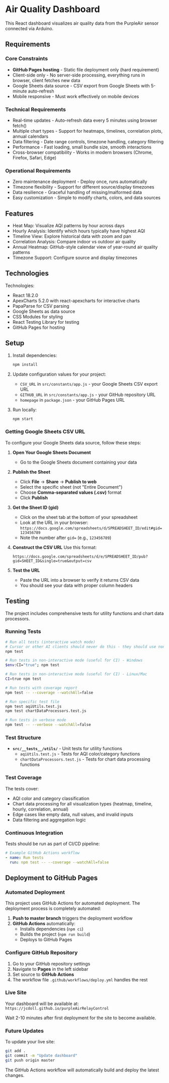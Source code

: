 # Air Quality Dashboard

This React dashboard visualizes air quality data from the PurpleAir sensor connected via Arduino.

## Requirements

### Core Constraints
- **GitHub Pages hosting** - Static file deployment only (hard requirement)
- Client-side only - No server-side processing, everything runs in browser, client fetches new data
- Google Sheets data source - CSV export from Google Sheets with 5-minute auto-refresh
- Mobile responsive - Must work effectively on mobile devices

### Technical Requirements
- Real-time updates - Auto-refresh data every 5 minutes using browser fetch()
- Multiple chart types - Support for heatmaps, timelines, correlation plots, annual calendars
- Data filtering - Date range controls, timezone handling, category filtering
- Performance - Fast loading, small bundle size, smooth interactions
- Cross-browser compatibility - Works in modern browsers (Chrome, Firefox, Safari, Edge)

### Operational Requirements  
- Zero maintenance deployment - Deploy once, runs automatically
- Timezone flexibility - Support for different source/display timezones
- Data resilience - Graceful handling of missing/malformed data
- Easy customization - Simple to modify charts, colors, and data sources


## Features

- Heat Map: Visualize AQI patterns by hour across days
- Hourly Analysis: Identify which hours typically have highest AQI
- Timeline View: Explore historical data with zoom and pan
- Correlation Analysis: Compare indoor vs outdoor air quality
- Annual Heatmap: GitHub-style calendar view of year-round air quality patterns
- Timezone Support: Configure source and display timezones


## Technologies

Technologies:
- React 18.2.0
- ApexCharts 5.2.0 with react-apexcharts for interactive charts
- PapaParse for CSV parsing
- Google Sheets as data source
- CSS Modules for styling
- React Testing Library for testing
- GitHub Pages for hosting 

## Setup

1. Install dependencies:
   ```bash
   npm install
   ```

2. Update configuration values for your project:
   - `CSV_URL` in `src/constants/app.js` - your Google Sheets CSV export URL
   - `GITHUB_URL` in `src/constants/app.js` - your GitHub repository URL  
   - `homepage` in `package.json` - your GitHub Pages URL

3. Run locally:
   ```bash
   npm start
   ```

### Getting Google Sheets CSV URL

To configure your Google Sheets data source, follow these steps:

1. **Open Your Google Sheets Document**
   - Go to the Google Sheets document containing your data

2. **Publish the Sheet**
   - Click **File** → **Share** → **Publish to web**
   - Select the specific sheet (not "Entire Document")
   - Choose **Comma-separated values (.csv)** format
   - Click **Publish**

3. **Get the Sheet ID (gid)**
   - Click on the sheet tab at the bottom of your spreadsheet
   - Look at the URL in your browser: `https://docs.google.com/spreadsheets/d/SPREADSHEET_ID/edit#gid=123456789`
   - Note the number after `gid=` (e.g., `123456789`)

4. **Construct the CSV URL**
   Use this format:
   ```
   https://docs.google.com/spreadsheets/d/e/SPREADSHEET_ID/pub?gid=SHEET_ID&single=true&output=csv
   ```

5. **Test the URL**
   - Paste the URL into a browser to verify it returns CSV data
   - You should see your data with proper column headers

## Testing

The project includes comprehensive tests for utility functions and chart data processors.

### Running Tests

```bash
# Run all tests (interactive watch mode)
# Cursor or other AI clients should never do this - they should use non-interactive mode below
npm test

# Run tests in non-interactive mode (useful for CI) - Windows
$env:CI="true"; npm test

# Run tests in non-interactive mode (useful for CI) - Linux/Mac
CI=true npm test

# Run tests with coverage report
npm test -- --coverage --watchAll=false

# Run specific test file
npm test aqiUtils.test.js
npm test chartDataProcessors.test.js

# Run tests in verbose mode
npm test -- --verbose --watchAll=false
```

### Test Structure

- **`src/__tests__/utils/`** - Unit tests for utility functions
  - `aqiUtils.test.js` - Tests for AQI color/category functions
  - `chartDataProcessors.test.js` - Tests for chart data processing functions

### Test Coverage

The tests cover:
- AQI color and category classification
- Chart data processing for all visualization types (heatmap, timeline, hourly, correlation, annual)
- Edge cases like empty data, null values, and invalid inputs
- Data filtering and aggregation logic

### Continuous Integration

Tests should be run as part of CI/CD pipeline:

```yaml
# Example GitHub Actions workflow
- name: Run tests
  run: npm test -- --coverage --watchAll=false
```

## Deployment to GitHub Pages

### Automated Deployment

This project uses GitHub Actions for automated deployment. The deployment process is completely automated:

1. **Push to master branch** triggers the deployment workflow
2. **GitHub Actions** automatically:
   - Installs dependencies (`npm ci`)
   - Builds the project (`npm run build`)
   - Deploys to GitHub Pages

### Configure GitHub Repository

1. Go to your GitHub repository settings
2. Navigate to **Pages** in the left sidebar
3. Set source to **GitHub Actions**
4. The workflow file `.github/workflows/deploy.yml` handles the rest

### Live Site

Your dashboard will be available at: `https://jcdoll.github.io/purpleAirRelayControl`

Wait 2-10 minutes after first deployment for the site to become available.

### Future Updates

To update your live site:
```bash
git add .
git commit -m "Update dashboard"
git push origin master
```

The GitHub Actions workflow will automatically build and deploy the latest changes.